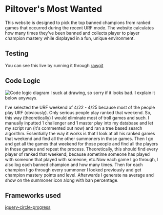 ﻿# Piltover's Most Wanted

This website is designed to pick the top banned champions from ranked games that occurred during the recent URF mode. The website calculates how many times they’ve been banned and collects player to player champion mastery while displayed in a fun, unique environment.

## Testing
You can see this live by running it through [rawgit](https://rawgit.com/victhebeast/Piltover-s-Most-Wanted/master/index.html)

## Code Logic
![Code logic diagram](https://github.com/victhebeast/Piltover-s-Most-Wanted/raw/master/CodeLogic.png)
I suck at drawing, so sorry if it looks bad. I explain it below anyways.

I've selected the URF weekend of 4/22 - 4/25 because most of the people play URF (obviously). Only serious people play ranked that weekend. So, this way (theoretically) I would eliminate most of troll games and such. I manually inputted 1 challenger and 1 master play into my database and let my script run (it's commented out now) and ran a tree based search algorithm. Essentially the way it works is that I look at all his ranked games that weekend and find all the other summoners in those games. Then I go and get all the games that weekend for those people and find all the players in those games and repeat the process. Theoretically, this should find every player of ranked that weekend, because sometime someone has played with someone that played with someone, etc.Now each game I go through, I also log each banned champion and how many times. Then for each champion I go through every summoner I looked previously and get champion mastery points and level. Afterwards I generate na average and show on the summoner icon along with ban percentage.

## Frameworks used
[jquery-circle-progress](https://github.com/kottenator/jquery-circle-progress)